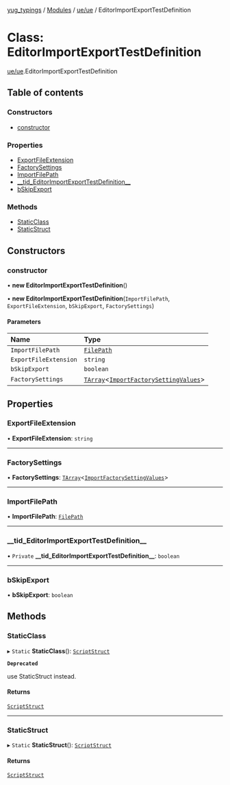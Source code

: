 [yug_typings](../README.md) / [Modules](../modules.md) / [ue/ue](../modules/ue_ue.md) / EditorImportExportTestDefinition

# Class: EditorImportExportTestDefinition

[ue/ue](../modules/ue_ue.md).EditorImportExportTestDefinition

## Table of contents

### Constructors

- [constructor](ue_ue.EditorImportExportTestDefinition.md#constructor)

### Properties

- [ExportFileExtension](ue_ue.EditorImportExportTestDefinition.md#exportfileextension)
- [FactorySettings](ue_ue.EditorImportExportTestDefinition.md#factorysettings)
- [ImportFilePath](ue_ue.EditorImportExportTestDefinition.md#importfilepath)
- [\_\_tid\_EditorImportExportTestDefinition\_\_](ue_ue.EditorImportExportTestDefinition.md#__tid_editorimportexporttestdefinition__)
- [bSkipExport](ue_ue.EditorImportExportTestDefinition.md#bskipexport)

### Methods

- [StaticClass](ue_ue.EditorImportExportTestDefinition.md#staticclass)
- [StaticStruct](ue_ue.EditorImportExportTestDefinition.md#staticstruct)

## Constructors

### constructor

• **new EditorImportExportTestDefinition**()

• **new EditorImportExportTestDefinition**(`ImportFilePath`, `ExportFileExtension`, `bSkipExport`, `FactorySettings`)

#### Parameters

| Name | Type |
| :------ | :------ |
| `ImportFilePath` | [`FilePath`](ue_ue.FilePath.md) |
| `ExportFileExtension` | `string` |
| `bSkipExport` | `boolean` |
| `FactorySettings` | [`TArray`](../interfaces/ue_puerts.TArray.md)<[`ImportFactorySettingValues`](ue_ue.ImportFactorySettingValues.md)\> |

## Properties

### ExportFileExtension

• **ExportFileExtension**: `string`

___

### FactorySettings

• **FactorySettings**: [`TArray`](../interfaces/ue_puerts.TArray.md)<[`ImportFactorySettingValues`](ue_ue.ImportFactorySettingValues.md)\>

___

### ImportFilePath

• **ImportFilePath**: [`FilePath`](ue_ue.FilePath.md)

___

### \_\_tid\_EditorImportExportTestDefinition\_\_

• `Private` **\_\_tid\_EditorImportExportTestDefinition\_\_**: `boolean`

___

### bSkipExport

• **bSkipExport**: `boolean`

## Methods

### StaticClass

▸ `Static` **StaticClass**(): [`ScriptStruct`](ue_ue.ScriptStruct.md)

**`Deprecated`**

use StaticStruct instead.

#### Returns

[`ScriptStruct`](ue_ue.ScriptStruct.md)

___

### StaticStruct

▸ `Static` **StaticStruct**(): [`ScriptStruct`](ue_ue.ScriptStruct.md)

#### Returns

[`ScriptStruct`](ue_ue.ScriptStruct.md)
